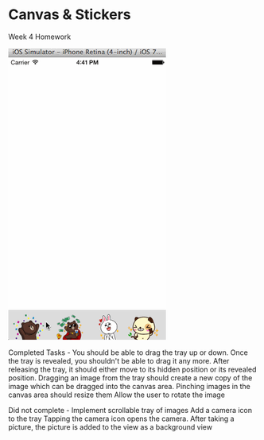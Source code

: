 Canvas & Stickers
========

Week 4 Homework


![alt tag](Canvas_Stickers_Demo.gif)


Completed Tasks - 
You should be able to drag the tray up or down.
Once the tray is revealed, you shouldn't be able to drag it any more.
After releasing the tray, it should either move to its hidden position or its revealed position.
Dragging an image from the tray should create a new copy of the image which can be dragged into the canvas area.
Pinching images in the canvas area should resize them
Allow the user to rotate the image


Did not complete - 
Implement scrollable tray of images
Add a camera icon to the tray
Tapping the camera icon opens the camera.
After taking a picture, the picture is added to the view as a background view
